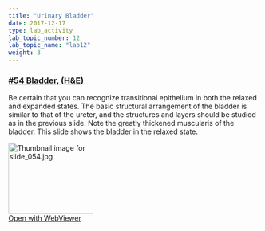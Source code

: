 ```yaml
---
title: "Urinary Bladder"
date: 2017-12-17
type: lab_activity
lab_topic_number: 12
lab_topic_name: "lab12"
weight: 3
---
```

<div class="entrybody">
						<h3><u><b>#54 Bladder, (H&amp;E)</b></u></h3>

<p>Be certain that you can recognize transitional epithelium in both the relaxed and expanded states.  The basic structural arrangement of the bladder is similar to that of the ureter, and the structures and layers should be studied as in the previous slide.  Note the greatly thickened muscularis of the bladder. This slide shows the bladder in the relaxed state.</p>

<div class="thumbnail"> <a href="http://virtualslides.cumc.columbia.edu/54.svs/view.apml?%20target=" _blank><img alt="Thumbnail image for slide_054.jpg" src="/assets/images/slide_054-thumb-170x143-1512.jpg" width="170" height="143" class="mt-image-left"></a><br><a href="http://virtualslides.cumc.columbia.edu/54.svs/view.apml?%20target=" _blank>Open with WebViewer</a></div>
						
						
</div>
